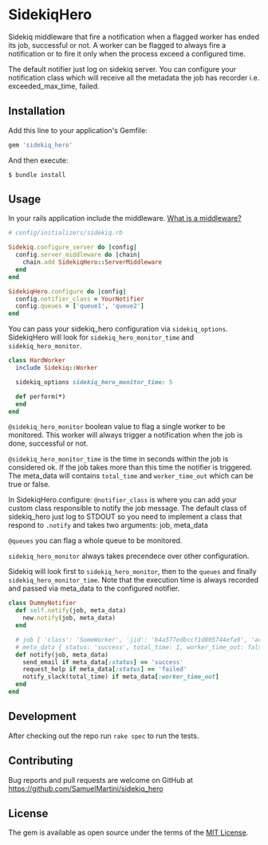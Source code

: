 # SidekiqHero

Sidekiq middleware that fire a notification when a flagged worker has ended its job, successful or not.
A worker can be flagged to always fire a notification or to fire it only when the process exceed a configured time.

The default notifier just log on sidekiq server. You can configure your notification class which will receive all the metadata the job has recorder i.e. exceeded_max_time, failed.

## Installation

Add this line to your application's Gemfile:

```ruby
gem 'sidekiq_hero'
```

And then execute:

    $ bundle install


## Usage

In your rails application include the middleware. [What is a middleware?](https://github.com/mperham/sidekiq/wiki/Middleware)

```ruby
# config/initializers/sidekiq.rb

Sidekiq.configure_server do |config|
  config.server_middleware do |chain|
    chain.add SidekiqHero::ServerMiddleware
  end
end

SidekiqHero.configure do |config|
  config.notifier_class = YourNotifier
  config.queues = ['queue1', 'queue2']
end
```
You can pass your sidekiq_hero configuration via `sidekiq_options`. SidekiqHero will look for `sidekiq_hero_monitor_time` and `sidekiq_hero_monitor`.

```ruby
class HardWorker
  include Sidekiq::Worker

  sidekiq_options sidekiq_hero_monitor_time: 5

  def perform(*)
  end
end
```

`@sidekiq_hero_monitor` boolean value to flag a single worker to be monitored. This worker will always trigger a notification when the job is done, successful or not.

`@sidekiq_hero_monitor_time` is the time in seconds within the job is considered ok. If the job takes more than this time the notifier is triggered. The meta_data will contains `total_time` and `worker_time_out` which can be true or false.

In SidekiqHero.configure:
`@notifier_class` is where you can add your custom class responsible to notify the job message.
The default class of sidekiq_hero just log to STDOUT so you need to implement a class that respond to `.notify`
and takes two arguments: job, meta_data

`@queues` you can flag a whole queue to be monitored.

`sidekiq_hero_monitor` always takes precendece over other configuration.

Sidekiq will look first to `sidekiq_hero_monitor`, then to the `queues` and finally `sidekiq_hero_monitor_time`. Note that the execution time is always recorded and passed via meta_data to the configured notifier.

```ruby
class DummyNotifier
  def self.notify(job, meta_data)
    new.notify(job, meta_data)
  end

  # job { 'class': 'SomeWorker', 'jid': 'b4a577edbccf1d805744efa9', 'args': [1, 'arg', true], 'created_at': 123_456_789_0, 'enqueued_at': 123_456_789_0 }
  # meta_data { status: 'success', total_time: 1, worker_time_out: false}
  def notify(job, meta_data)
    send_email if meta_data[:status] == 'success'
    request_help if meta_data[:status] == 'failed'
    notify_slack(total_time) if meta_data[:worker_time_out]
  end
end
```


## Development

After checking out the repo run `rake spec` to run the tests.

## Contributing

Bug reports and pull requests are welcome on GitHub at https://github.com/SamuelMartini/sidekiq_hero

## License

The gem is available as open source under the terms of the [MIT License](https://opensource.org/licenses/MIT).
